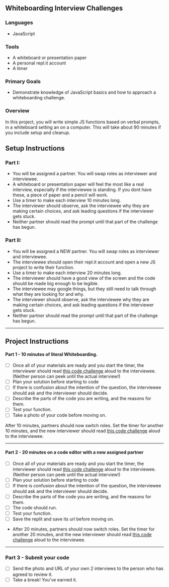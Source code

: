 ## Whiteboarding Interview Challenges

### Languages
- JavaScript

### Tools
- A whiteboard or presentation paper 
- A personal repl.it account
- A timer

### Primary Goals
- Demonstrate knowledge of JavaScript basics and how to approach a whiteboarding challenge.

### Overview
In this project, you will write simple JS functions based on verbal prompts, in a whiteboard setting an on a computer. This will take about 90 minutes if you include setup and cleanup.

## Setup Instructions

### Part I:
- You will be assigned a partner.  You will swap roles as interviewer and interviewee.
- A whiteboard or presentation paper will feel the most like a real interview, especially if the interviewee is standing.  If you dont have these, a piece of paper and a pencil will work.
- Use a timer to make each interview 10 minutes long.
- The interviewer should observe, ask the interviewee why they are making certain choices, and ask leading questions if the interviewer gets stuck.
- Neither partner should read the prompt until that part of the challenge has begun.

### Part II:
- You will be assigned a NEW partner.  You will swap roles as interviewer and interviewee.
- The interviewee should open their repl.it account and open a new JS project to write their function.  
- Use a timer to make each interview 20 minutes long.
- The interviewer should have a good view of the screen and the code should be made big enough to be legible.
- The interviewee may google things, but they still need to talk through what they are looking for and why.
- The interviewer should observe, ask the interviewee why they are making certain choices, and ask leading questions if the interviewer gets stuck.
- Neither partner should read the prompt until that part of the challenge has begun.

-----

## Project Instructions

#### Part 1 - 10 minutes of literal Whiteboarding.

- [ ] Once all of your materials are ready and you start the timer, the interviewer should read [this code challenge](https://gist.githubusercontent.com/alodahl/f269d17027633387c6b5c04fdf8dd0b3/raw/d2947d2cb4e466a949f63c3858849b5c7090ba6d/Part%2520I,%2520question%25201) aloud to the interviewee.  (Neither person can peek until the actual interview!)
- [ ] Plan your solution before starting to code
- [ ] If there is confusion about the intention of the question, the interviewee should ask and the interviewer should decide.
- [ ] Describe the parts of the code you are writing, and the reasons for them.
- [ ] Test your function.
- [ ] Take a photo of your code before moving on.

After 10 minutes, partners should now switch roles. Set the timer for another 10 minutes, and the new interviewer should read [this code challenge](https://gist.githubusercontent.com/alodahl/2f86ed0e231baf13be8c524352b34139/raw/18935fcd8bf5b0a1da030b68e94ed3a72e11bf29/Part%2520I,%2520question%25202) aloud to the interviewee.

-----

#### Part 2 - 20 minutes on a code editor with a new assigned partner

- [ ] Once all of your materials are ready and you start the timer, the interviewer should read [this code challenge](https://gist.githubusercontent.com/alodahl/e3218836b5d469eb975d24be1791bc22/raw/4121fbc7869e7cf7987f045de9c0314a25427dba/Part%2520II,%2520question%25201) aloud to the interviewee.  (Neither person can peek until the actual interview!)
- [ ] Plan your solution before starting to code
- [ ] If there is confusion about the intention of the question, the interviewee should ask and the interviewer should decide.
- [ ] Describe the parts of the code you are writing, and the reasons for them.
- [ ] The code should run.
- [ ] Test your function.
- [ ] Save the replit and save its url before moving on.

- After 20 minutes, partners should now switch roles. Set the timer for another 20 minutes, and the new interviewer should read [this code challenge](https://gist.githubusercontent.com/alodahl/609b94f5cf53cbc885afb96a80049fe4/raw/7e923e186e320956f24c616ea21817ac63e6af8c/Part%2520II,%2520question%25202) aloud to the interviewee.
-----

### Part 3 - Submit your code

- [ ] Send the photo and URL of your own 2 interviews to the person who has agreed to review it.
- [ ] Take a break!  You've earned it.
